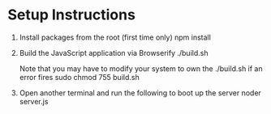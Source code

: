 Setup Instructions
===========

1. Install packages from the root (first time only)
    npm install

2. Build the JavaScript application via Browserify
    ./build.sh

    Note that you may have to modify your system to own the ./build.sh if an error fires
    sudo chmod 755 build.sh

3. Open another terminal and run the following to boot up the server
    noder server.js